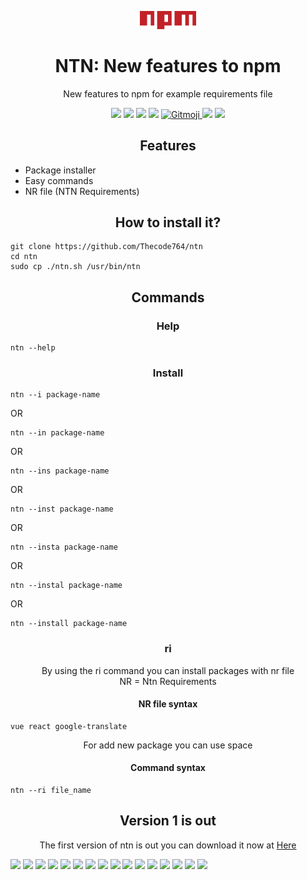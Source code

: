 
<p align="center">
    <img src="./logo/npm.png"width="90">
</p>

<h1 align="center">NTN: New features to npm</h1> 
<p align="center">New features to npm for example requirements file</p>
<p align="center">
    <a href="https://discord.com/users/1125429179685548112"><img src="https://img.shields.io/badge/Discord-black?logo=discord"></a> 
    <img src="https://img.shields.io/github/last-commit/Thecode764/ntn">
    <img src="https://img.shields.io/github/forks/Thecode764/ntn">
    <img src="https://img.shields.io/github/stars/Thecode764/ntn">
    <a href="https://gitmoji.dev">
        <img
            src="https://img.shields.io/badge/gitmoji-%20😜%20😍-FFDD67.svg?style=flat-square"
            alt="Gitmoji"
        />
    </a>
    <img src="https://img.shields.io/badge/Version-1-black?logo=linux">
    <img src="https://img.shields.io/badge/Tested-yes-black?logo=linux">
</p>
<h2 align="center">Features</h2>

- Package installer
- Easy commands
- NR file (NTN Requirements)

<h2 align="center">How to install it?</h2>
<p align="center">

```
git clone https://github.com/Thecode764/ntn
cd ntn
sudo cp ./ntn.sh /usr/bin/ntn
```    

</p>
<h2 align="center">Commands</h2>
<h3 align="center">Help</h3>
<p align="center">

```
ntn --help
```    

</p>
<h3 align="center">Install</h3>
<p align="center">

```
ntn --i package-name
```    

</p>
OR
<p align="center">

```
ntn --in package-name
```    

</p>
OR
<p align="center">

```
ntn --ins package-name
```    

</p>
OR
<p align="center">

```
ntn --inst package-name
```    

</p>
OR
<p align="center">

```
ntn --insta package-name
```    

</p>
OR
<p align="center">

```
ntn --instal package-name
```    

</p>
OR
<p align="center">

```
ntn --install package-name
```    

</p>
<h3 align="center">ri</h3>
<p align="center">By using the ri command you can install packages with nr file<br>NR = Ntn Requirements</p>
<h4 align="center">NR file syntax</h4>

```
vue react google-translate
```

<p align="center">For add new package you can use space</p>
<h4 align="center">Command syntax</h4>

```
ntn --ri file_name
```
<h2 align="center">Version 1 is out</h2>
<p align="center">The first version of ntn is out you can download it now at <a href="https://github.com/Thecode764/ntn/releases/tag/version-1">Here</a></p><img src="https://img.shields.io/badge/Tested-no-black?logo=linux">
<img src="https://img.shields.io/badge/Tested-no-black?logo=linux">
<img src="https://img.shields.io/badge/Tested-no-black?logo=linux">
<img src="https://img.shields.io/badge/Tested-no-black?logo=linux">
<img src="https://img.shields.io/badge/Tested-no-black?logo=linux">
<img src="https://img.shields.io/badge/Tested-no-black?logo=linux">
<img src="https://img.shields.io/badge/Tested-no-black?logo=linux">
<img src="https://img.shields.io/badge/Tested-no-black?logo=linux">
<img src="https://img.shields.io/badge/Tested-no-black?logo=linux">
<img src="https://img.shields.io/badge/Tested-no-black?logo=linux">
<img src="https://img.shields.io/badge/Tested-no-black?logo=linux">
<img src="https://img.shields.io/badge/Tested-no-black?logo=linux">
<img src="https://img.shields.io/badge/Tested-no-black?logo=linux">
<img src="https://img.shields.io/badge/Tested-no-black?logo=linux">
<img src="https://img.shields.io/badge/Tested-no-black?logo=linux">
<img src="https://img.shields.io/badge/Tested-no-black?logo=linux">
